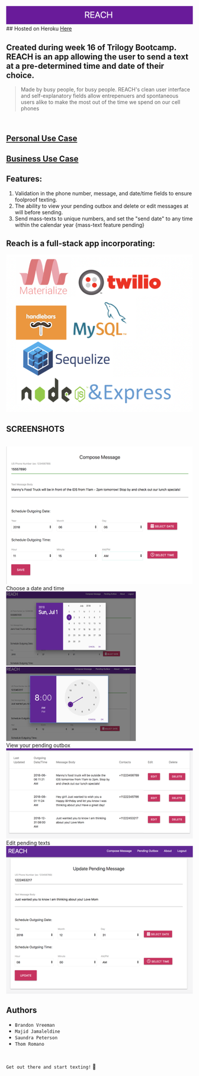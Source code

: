 <!-- <img src = "./public/assets/img/Banner.png"> -->
<img src = "./public/assets/images/Banner.png">
<br>
## Hosted on Heroku <a href="https://arcane-bastion-12475.herokuapp.com/">Here</a>
<br>

## Created during week 16 of Trilogy Bootcamp. REACH is an app allowing the user to send a text at a pre-determined time and date of their choice. 


 > Made by busy people, for busy people. REACH's clean user interface and self-explanatory fields allow entrepenuers and spontaneous users alike to make the most out of the time we spend on our cell phones

<br>

## <a href="https://app.xtensio.com/folio/s5ls38nj">Personal Use Case</a>
## <a href="https://app.xtensio.com/folio/s5ls38nj">Business Use Case</a>

## Features: 
1. Validation in the phone number, message, and date/time fields to ensure foolproof texting. 
2. The ability to view your pending outbox and delete or edit messages at will before sending. 
3. Send mass-texts to unique numbers, and set the "send date" to any time within the calendar year {mass-text feature pending}

## Reach is a full-stack app incorporating:

<img src= "./public/assets/images/logos.png" width="550">

## SCREENSHOTS
<br>
<img src = "./public/assets/images/Compose.png" width="600">
<br>
Choose a date and time
<img src = "./public/assets/images/DatePicker.png" width="350" height= "200">
<img src = "./public/assets/images/TimePicker.png" width="350" height= "200">
<br>
View your pending outbox
<img src = "./public/assets/images/Outbox.png" width="600">
<br>
Edit pending texts
<img src = "./public/assets/images/Outbox-Update.png" width="600">


## Authors
* ```Brandon Vreeman```
* ```Majid Jamaleldine```
* ```Saundra Peterson```
* ```Thom Romano``` 
<br>

```Get out there and start texting!``` :iphone:



